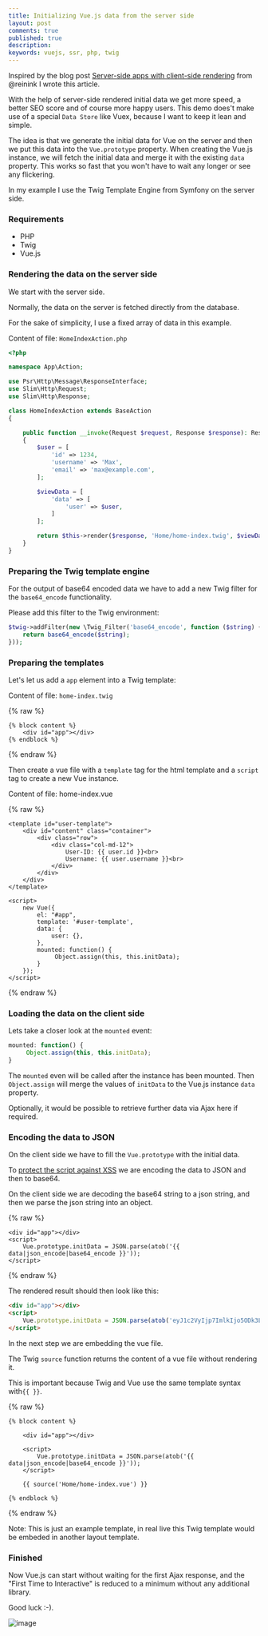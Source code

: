 ```yaml
---
title: Initializing Vue.js data from the server side
layout: post
comments: true
published: true
description: 
keywords: vuejs, ssr, php, twig
---
```


Inspired by the blog post [Server-side apps with client-side rendering](https://reinink.ca/articles/server-side-apps-with-client-side-rendering) from @reinink I wrote this article.

With the help of server-side rendered initial data we get more speed, a better SEO score and of course more happy users. This demo does't make use of a special `Data Store` like Vuex, because I want to keep it lean and simple.

The idea is that we generate the initial data for Vue on the server and then we put this data into the `Vue.prototype` property. When creating the Vue.js instance, we will fetch the initial data and merge it with the existing `data` property. This works so fast that you won't have to wait any longer or see any flickering. 

In my example I use the Twig Template Engine from Symfony on the server side. 


### Requirements

* PHP
* Twig
* Vue.js

### Rendering the data on the server side

We start with the server side.

Normally, the data on the server is fetched directly from the database. 

For the sake of simplicity, I use a fixed array of data in this example.

Content of file: `HomeIndexAction.php`

```php
<?php

namespace App\Action;

use Psr\Http\Message\ResponseInterface;
use Slim\Http\Request;
use Slim\Http\Response;

class HomeIndexAction extends BaseAction
{

    public function __invoke(Request $request, Response $response): ResponseInterface
    {
        $user = [
            'id' => 1234,
            'username' => 'Max',
            'email' => 'max@example.com',
        ];

        $viewData = [
            'data' => [
                'user' => $user,
            ]
        ];

        return $this->render($response, 'Home/home-index.twig', $viewData);
    }
}
```

### Preparing the Twig template engine

For the output of base64 encoded data we have to add a new Twig filter 
for the `base64_encode` functionality. 

Please add this filter to the Twig environment: 

```php
$twig->addFilter(new \Twig_Filter('base64_encode', function ($string) {
    return base64_encode($string);
}));
```

### Preparing the templates

Let's let us add a `app` element into a Twig template:

Content of file: `home-index.twig`

{% raw %}
```twig
{% block content %}
    <div id="app"></div>
{% endblock %}
```
{% endraw %}

Then create a vue file with a `template` tag for the html template
and a `script` tag to create a new Vue instance. 

Content of file: home-index.vue

{% raw %}
```vue
<template id="user-template">
    <div id="content" class="container">
        <div class="row">
            <div class="col-md-12">
                User-ID: {{ user.id }}<br>
                Username: {{ user.username }}<br>
            </div>
        </div>
    </div>
</template>

<script>
    new Vue({
        el: "#app",
        template: '#user-template',
        data: {
            user: {},
        },
        mounted: function() {
             Object.assign(this, this.initData);
        }
    });
</script>
```
{% endraw %}

### Loading the data on the client side

Lets take a closer look at the `mounted` event:

```javascript
mounted: function() {
     Object.assign(this, this.initData);
}
```
The `mounted` even will be called after the instance has been mounted.
Then `Object.assign` will merge the values of `initData` to the Vue.js instance 
`data` property. 

Optionally, it would be possible to retrieve further data via Ajax here if required.

### Encoding the data to JSON

On the client side we have to fill the `Vue.prototype` with the initial data. 

To [protect the script against XSS](https://github.com/dotboris/vuejs-serverside-template-xss) we are encoding the data to JSON and then to base64.

On the client side we are decoding the base64 string to a json string, 
and then we parse the json string into an object.

{% raw %}
```twig
<div id="app"></div>
<script>
    Vue.prototype.initData = JSON.parse(atob('{{ data|json_encode|base64_encode }}'));
</script>
```
{% endraw %}

The rendered result should then look like this:

```html
<div id="app"></div>
<script>
    Vue.prototype.initData = JSON.parse(atob('eyJ1c2VyIjp7ImlkIjo5ODk3LCJ1c2V...=='));
</script>
```

In the next step we are embedding the vue file. 

The Twig `source` function returns the content of a vue file without rendering it. 

This is important because Twig and Vue use the same template syntax with`{{ }}`.

{% raw %}
```twig
{% block content %}

    <div id="app"></div>

    <script>
        Vue.prototype.initData = JSON.parse(atob('{{ data|json_encode|base64_encode }}'));
    </script>

    {{ source('Home/home-index.vue') }}

{% endblock %}
```
{% endraw %}

Note: This is just an example template, in real live this Twig template 
would be embeded in another layout template.

### Finished

Now Vue.js can start without waiting for the first Ajax response, 
and the "First Time to Interactive" is reduced to a minimum 
without any additional library.

Good luck :-).

![image](https://user-images.githubusercontent.com/781074/52744727-c459ad00-2fdd-11e9-90e4-d40cd40badb8.png)

